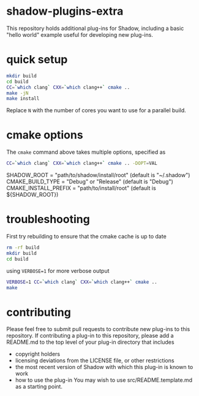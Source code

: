 shadow-plugins-extra
====================

This repository holds additional plug-ins for Shadow, including a basic "hello world" example useful for developing new plug-ins.

quick setup
===========

```bash
mkdir build
cd build
CC=`which clang` CXX=`which clang++` cmake ..
make -jN
make install
```

Replace `N` with the number of cores you want to use for a parallel build.

cmake options
=============

The `cmake` command above takes multiple options, specified as

```bash
CC=`which clang` CXX=`which clang++` cmake .. -DOPT=VAL
```

SHADOW_ROOT = "path/to/shadow/install/root" (default is "~/.shadow")
CMAKE_BUILD_TYPE = "Debug" or "Release" (default is "Debug")
CMAKE_INSTALL_PREFIX = "path/to/install/root" (default is ${SHADOW_ROOT})

troubleshooting
===============

First try rebuilding to ensure that the cmake cache is up to date

```bash
rm -rf build
mkdir build
cd build
```

using `VERBOSE=1` for more verbose output

```bash
VERBOSE=1 CC=`which clang` CXX=`which clang++` cmake ..
make
```

contributing
============

Please feel free to submit pull requests to contribute new plug-ins to
this repository. If contributing a plug-in to this repository, please
add a README.md to the top level of your plug-in directory that includes
 + copyright holders
 + licensing deviations from the LICENSE file, or other restrictions
 + the most recent version of Shadow with which this plug-in is known to work
 + how to use the plug-in
You may wish to use src/README.template.md as a starting point.

